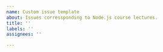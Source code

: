 ```yaml
---
name: Custom issue template
about: Issues corressponding to Node.js course lectures.
title: ''
labels: ''
assignees: ''

---
```



